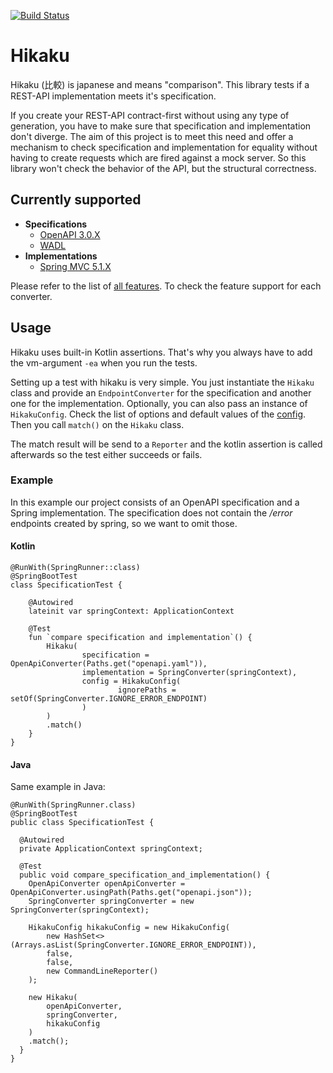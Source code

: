 [![Build Status](https://api.travis-ci.org/codecentric/hikaku.svg?branch=master)](https://travis-ci.org/codecentric/hikaku)
# Hikaku

Hikaku (比較) is japanese and means "comparison". This library tests if a REST-API implementation meets it's specification.

If you create your REST-API contract-first without using any type of generation, you have to make sure that specification and implementation don't diverge.
The aim of this project is to meet this need and offer a mechanism to check specification and implementation for equality without having to create requests which are fired against a mock server. So this library won't check the behavior of the API, but the structural correctness.

## Currently supported

+ **Specifications**
  + [OpenAPI 3.0.X](docs/openapi.md)
  + [WADL](docs/wadl.md)
+ **Implementations**
  + [Spring MVC 5.1.X](docs/spring.md)
  
Please refer to the list of [all features](docs/features.md). To check the feature support for each converter.
  
## Usage
Hikaku uses built-in Kotlin assertions. That's why you always have to add the vm-argument `-ea` when you run the tests.

Setting up a test with hikaku is very simple. You just instantiate the `Hikaku` class and provide an `EndpointConverter` for the specification and another one for the implementation. Optionally, you can also pass an instance of `HikakuConfig`. Check the list of options and default values of the [config](docs/config.md). Then you call `match()` on the `Hikaku` class.

The match result will be send to a `Reporter` and the kotlin assertion is called afterwards so the test either succeeds or fails.


### Example

In this example our project consists of an OpenAPI specification and a Spring implementation. The specification does not contain the _/error_ endpoints created by spring, so we want to omit those.

#### Kotlin

```
@RunWith(SpringRunner::class)
@SpringBootTest
class SpecificationTest {

    @Autowired
    lateinit var springContext: ApplicationContext

    @Test
    fun `compare specification and implementation`() {
        Hikaku(
                specification = OpenApiConverter(Paths.get("openapi.yaml")),
                implementation = SpringConverter(springContext),
                config = HikakuConfig(
                        ignorePaths = setOf(SpringConverter.IGNORE_ERROR_ENDPOINT)
                )
        )
        .match()
    }
}
```

#### Java

Same example in Java:

```
@RunWith(SpringRunner.class)
@SpringBootTest
public class SpecificationTest {

  @Autowired
  private ApplicationContext springContext;

  @Test
  public void compare_specification_and_implementation() {
    OpenApiConverter openApiConverter = OpenApiConverter.usingPath(Paths.get("openapi.json"));
    SpringConverter springConverter = new SpringConverter(springContext);

    HikakuConfig hikakuConfig = new HikakuConfig(
        new HashSet<>(Arrays.asList(SpringConverter.IGNORE_ERROR_ENDPOINT)),
        false,
        false,
        new CommandLineReporter()
    );
    
    new Hikaku(
        openApiConverter,
        springConverter,
        hikakuConfig
    )
    .match();
  }
}
```
